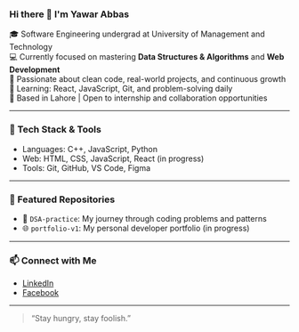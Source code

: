 ### Hi there 👋 I'm Yawar Abbas

🎓 Software Engineering undergrad at University of Management and Technology  
💻 Currently focused on mastering **Data Structures & Algorithms** and **Web Development**  
🚀 Passionate about clean code, real-world projects, and continuous growth  
🌱 Learning: React, JavaScript, Git, and problem-solving daily  
📌 Based in Lahore | Open to internship and collaboration opportunities

---

### 🚀 Tech Stack & Tools
- Languages: C++, JavaScript, Python
- Web: HTML, CSS, JavaScript, React (in progress)
- Tools: Git, GitHub, VS Code, Figma

---

### 📂 Featured Repositories
- 📁 `DSA-practice`: My journey through coding problems and patterns  
- 🌐 `portfolio-v1`: My personal developer portfolio (in progress)

---

### 📫 Connect with Me
- [LinkedIn](https://www.linkedin.com/in/yawar-abbas-5b2773275/)
- [Facebook](https://www.facebook.com/yawarrbaloch)

---

> “Stay hungry, stay foolish.”  
